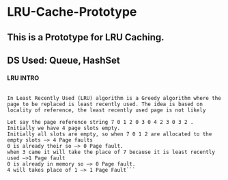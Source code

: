 # LRU-Cache-Prototype
## This is a Prototype for LRU Caching. 
## DS Used: Queue, HashSet

#### LRU INTRO
``` In operating systems that use paging for memory management, page replacement algorithm are needed to decide which page needed to be replaced when new page comes in. Whenever a new page is referred and not present in memory, page fault occurs and Operating System replaces one of the existing pages with newly needed page. Different page replacement algorithms suggest different ways to decide which page to replace. The target for all algorithms is to reduce number of page faults.

In Least Recently Used (LRU) algorithm is a Greedy algorithm where the page to be replaced is least recently used. The idea is based on locality of reference, the least recently used page is not likely

Let say the page reference string 7 0 1 2 0 3 0 4 2 3 0 3 2 . Initially we have 4 page slots empty.
Initially all slots are empty, so when 7 0 1 2 are allocated to the empty slots —> 4 Page faults
0 is already their so —> 0 Page fault.
when 3 came it will take the place of 7 because it is least recently used —>1 Page fault
0 is already in memory so —> 0 Page fault.
4 will takes place of 1 —> 1 Page Fault```
